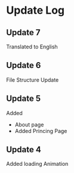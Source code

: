 # Update Log
 ## Update 7
 Translated to English
 ## Update 6
 File Structure Update
 ## Update 5
 Added 
 - About page
 - Added Princing Page
 ## Update 4
  Added loading Animation
